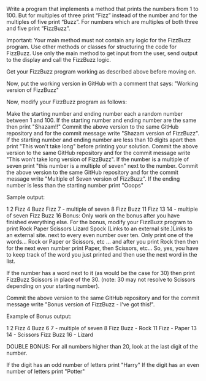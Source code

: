 Write a program that implements a method that prints the numbers from 1 to 100. But for multiples of three print “Fizz” instead of the number and for the multiples of five print “Buzz”. For numbers which are multiples of both three and five print “FizzBuzz”.

Important: Your main method must not contain any logic for the FizzBuzz program. Use other methods or classes for structuring the code for FizzBuzz. Use only the main method to get input from the user, send output to the display and call the FizzBuzz logic.

Get your FizzBuzz program working as described above before moving on.

Now, put the working version in GitHub with a comment that says: "Working version of FizzBuzz"

Now, modify your FizzBuzz program as follows:

Make the starting number and ending number each a random number between 1 and 100. If the starting number and ending number are the same then print "Shazam!!"
Commit the above version to the same GitHub repository and for the commit message write "Shazam version of FizzBuzz".
If the starting number and ending number are less than 10 digits apart then print "This won't take long" before printing your solution.
Commit the above version to the same GitHub repository and for the commit message write "This won't take long version of FizzBuzz".
If the number is a multiple of seven print "this number is a multiple of seven" next to the number.
Commit the above version to the same GitHub repository and for the commit message write "Multiple of Seven version of FizzBuzz".
If the ending number is less than the starting number print "Ooops"
 

Sample output:

1
2
Fizz
4
Buzz
Fizz
7 - multiple of seven
8
Fizz
Buzz
11
Fizz
13
14 - multiple of seven
Fizz Buzz
16
Bonus:
Only work on the bonus after you have finished everything else. For the bonus, modify your FizzBuzz program to print Rock Paper Scissors Lizard Spock (Links to an external site.)Links to an external site. next to every even number over ten. Only print one of the words... Rock  or Paper or Scissors, etc ... and after you print Rock then then for the next even number print Paper, then Scissors, etc... So, yes, you have to keep track of the word you just printed and then use the next word in the list.

If the number has a word next to it (as would be the case for 30) then print FizzBuzz Scissors in place of the 30. (note: 30 may not resolve to Scissors depending on your starting number).

Commit the above version to the same GitHub repository and for the commit message write "Bonus version of FizzBuzz - I've got this!".

Example of Bonus output:

1
2 
Fizz
4 
Buzz
6 
7 - multiple of seven
8 
Fizz
Buzz - Rock
11
Fizz - Paper
13
14 - Scissors
Fizz Buzz
16 - Lizard


DOUBLE BONUS:
For all numbers higher than 20, look at the last digit of the number. 

If the digit has an odd number of letters print "Harry" 
If the digit has an even number of letters print "Potter"
